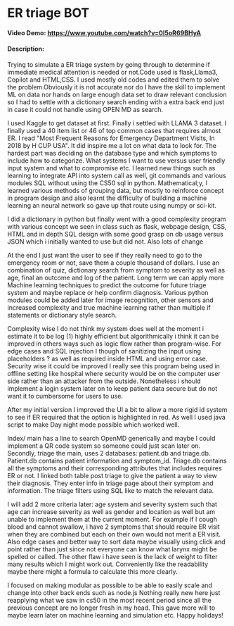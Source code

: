 # ER triage BOT
#### Video Demo:  https://www.youtube.com/watch?v=0I5oR69BHyA
#### Description:
Trying to simulate a ER triage system by going through to determine if immediate medical attention is needed or not.Code used is flask,Llama3, Copilot and HTML,CSS. I used mostly old codes and edited them to solve the problem.Obviously it is not accurate nor do I have the skill to implement ML on data nor hands on large enough data set to draw relevant conclusion so I had to settle with a dictionary search ending with a extra back end just in case it could not handle using OPEN MD as search. 

I used Kaggle to get dataset at first. Finally i settled  with LLAMA 3 dataset. I finally used a 40 item list or 46 of top common cases that requires almost ER. I read "Most Frequent Reasons for Emergency Department Visits, In
2018 by H CUP USA". It did inspire me a lot on what data to look for. The hardest part was deciding on the database type and which symptoms to include how to categorize. What systems I want to use versus user friendly input system and what to compromise etc. I learned new things such as learning to integrate API into system call as well, git commands and various modules SQL without using the CS50 sql in python. Mathematical;y, I learned various methods of grouping data, but mostly to reinforce concept in program design and also learnt the difficulty of building a machine learning an neural network so gave up that route using numpy or sci-kit. 

I did a dictionary in python but finally went with a good complexity program with various concept we seen in class such as flask, webpage design, CSS, HTML and in depth SQL design with some good grasp on db usage versus JSON which i initially wanted to use but did not. 
Also lots of change 

At the end I just want the user to see if they really need to go to the emergency room or not, save them a couple thousand of dollars. I use an combination of quiz, dictionary search from symptom to severity as well as age, final an outcome and log of the patient. Long term we can apply more Machine learning techniques to predict the outcome for future triage system and maybe replace or help confirm diagnosis. Various python modules could be added later for image recognition, other sensors and increased complexity and true machine learning rather than multiple if statements or dictionary style search. 

Complexity wise I do not think my system does well at the moment i estimate it to be log (1) highly efficient but algorithmically i think it can be improved in others ways such as logic flow rather than program-wise. For edge cases and SQL injection I though of sanitizing the input using placeholders ? as well as required inside HTML and using error case. Security wise it could be improved I really see this program being used in offline setting like hospital where security would be on the computer user side rather than an attacker from the outside. Nonetheless i should implement a login system later on to keep patient data secure but do not want it to cumbersome for users to use.

After my initial version I improved the UI a bit to allow a more rigid id system to see if ER required that the option is highlighted in red.  As well I used java script to make Day night mode possible which worked well. 

Index/ main has a line to search OpenMD generically and maybe I could implement a QR code system so someone could just scan later on. 
Secondly, triage the main, uses 2 databases: patient.db and triage.db. Patient.db contains patient information and symptom_id. Triage.db contains all the symptoms and their corresponding attributes that includes requires ER or not. I linked both table post triage to give the patient a way to view their diagnosis. They enter info in triage page about their symptom and information. The triage filters using SQL like to match the relevant data.

I will add 2 more criteria later: age system and severity system such that age can increase severity as well as gender and location as well but am unable to implement them at the current moment. For example if I cough blood and cannot swallow, i have 2 symptoms that should require ER visit when they are combined but each on their own would not merit a ER visit. Also edge cases and better way to sort data maybe visually using click and point rather than just since not everyone can know what larynx might be spelled or called. The other flaw i have seen is the lack of weight to filter many results which I might work out. Conveniently like the readability maybe there might a formula to calculate this more clearly. 

I focused on making modular as possible to be able to easily scale and change into other back ends such as node.js Nothing really new here just reapplying what we saw in cs50 in the most recent period since all the previous concept are no longer fresh in my head. This gave more will to maybe learn later on machine learning and simulation etc. Happy holidays!
